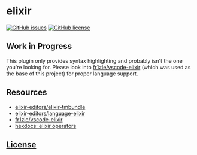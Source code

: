 # elixir 
[![GitHub issues](https://img.shields.io/github/issues/dunstontc/vscode-elixir-syntax.svg)](https://github.com/dunstontc/vscode-elixir-syntax/issues)
[![GitHub license](https://img.shields.io/badge/license-MIT-blue.svg)](https://github.com/dunstontc/vscode-elixir-syntax/blob/master/LICENSE) 

## **Work in Progress**

This plugin only provides syntax highlighting and probably isn't the one you're looking for. Please look into [fr1zle/vscode-elixir](https://github.com/fr1zle/vscode-elixir) (which was used as the base of this project) for proper language support.

## Resources
- [elixir-editors/elixir-tmbundle](https://github.com/elixir-editors/elixir-tmbundle)
- [elixir-editors/language-elixir](https://github.com/elixir-editors/language-elixir)
- [fr1zle/vscode-elixir](https://github.com/fr1zle/vscode-elixir)
- [hexdocs: elixir operators](https://hexdocs.pm/elixir/master/operators.html)


## [License](https://github.com/dunstontc/vscode-elixir-syntax/blob/master/LICENSE)

